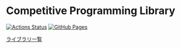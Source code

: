 # Competitive Programming Library

[![Actions Status](https://github.com/Hee-San/Competitive-Programming-Library/workflows/verify/badge.svg)](https://github.com/Hee-San/Competitive-Programming-Library/actions) 
[![GitHub Pages](https://img.shields.io/static/v1?label=GitHub+Pages&message=+&color=brightgreen&logo=github)](https://hee-san.github.io/Competitive-Programming-Library/) 

[ライブラリ一覧](https://hee-san.github.io/Competitive-Programming-Library/)
